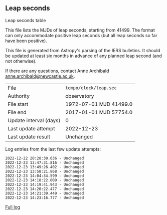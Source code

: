 
## Leap seconds

Leap seconds table

This file lists the MJDs of leap seconds, starting from 41499.
The format can only accommodate positive leap seconds (but all
leap seconds so far have been positive).

This file is generated from Astropy's parsing of the IERS
bulletins. It should be updated at least six months in advance
of any planned leap second (and not otherwise).

If there are any questions, contact Anne Archibald
<anne.archibald@newcastle.ac.uk>.

|     |     |
|:--- |:--- |
| File | `tempo/clock/leap.sec` |
| Authority | observatory |
| File start | 1972-07-01 MJD 41499.0 |
| File end | 2017-01-01 MJD 57754.0 |
| Update interval (days) | 0 |
| Last update attempt | 2022-12-23 |
| Last update result | Unchanged |

Log entries from the last few update attempts:
```
2022-12-22 20:28:30.636 - Unchanged
2022-12-23 13:47:31.816 - Unchanged
2022-12-23 13:49:26.402 - Unchanged
2022-12-23 13:58:21.868 - Unchanged
2022-12-23 14:04:34.599 - Unchanged
2022-12-23 14:18:22.009 - Unchanged
2022-12-23 14:19:41.943 - Unchanged
2022-12-23 14:20:22.477 - Unchanged
2022-12-23 14:21:39.449 - Unchanged
2022-12-23 14:23:16.777 - Unchanged
```
[Full log](https://raw.githubusercontent.com/ipta/pulsar-clock-corrections/main/log/tempo/clock/leap.sec.log)
